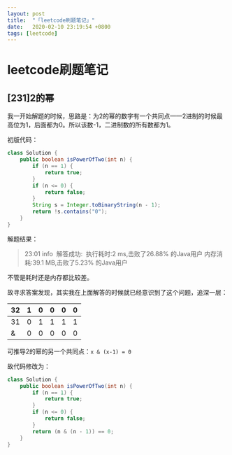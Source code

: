 ```yaml
---
layout: post
title:  "「leetcode刷题笔记」"
date:   2020-02-10 23:19:54 +0800
tags: [leetcode]
---
```


# leetcode刷题笔记

## [231]2的幂

我一开始解题的时候，思路是：为2的幂的数字有一个共同点——2进制的时候最高位为1，后面都为0。所以该数-1，二进制数的所有数都为1。  

初版代码：

```java
class Solution {
    public boolean isPowerOfTwo(int n) {
        if (n == 1) {
            return true;
        }
        if (n <= 0) {
            return false;
        }
        String s = Integer.toBinaryString(n - 1);
        return !s.contains("0");
    }
}
```

解题结果：

> 23:01	info
> ​			解答成功:
> ​			执行耗时:2 ms,击败了26.88% 的Java用户
> ​			内存消耗:39.1 MB,击败了5.23% 的Java用户

不管是耗时还是内存都比较差。



故寻求答案发现，其实我在上面解答的时候就已经意识到了这个问题，追深一层：

| 32   | 1    | 0    | 0    | 0    | 0    |
| ---- | ---- | ---- | ---- | ---- | ---- |
| 31   | 0    | 1    | 1    | 1    | 1    |
| &    | 0    | 0    | 0    | 0    | 0    |

可推导2的幂的另一个共同点：`x & (x-1) = 0`

故代码修改为：

```java
class Solution {
    public boolean isPowerOfTwo(int n) {
        if (n == 1) {
            return true;
        }
        if (n <= 0) {
            return false;
        }
        return (n & (n - 1)) == 0;
    }
}
```



